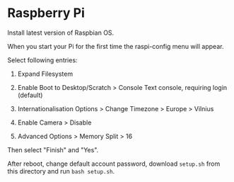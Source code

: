 # Raspberry Pi

Install latest version of Raspbian OS.

When you start your Pi for the first time the raspi-config menu will appear.

Select following entries:

1) Expand Filesystem

3) Enable Boot to Desktop/Scratch > Console Text console, requiring login (default)

4) Internationalisation Options > Change Timezone > Europe > Vilnius

5) Enable Camera > Disable

8) Advanced Options > Memory Split > 16

Then select "Finish" and "Yes".

After reboot, change default account password, download `setup.sh` from this
directory and run `bash setup.sh`.